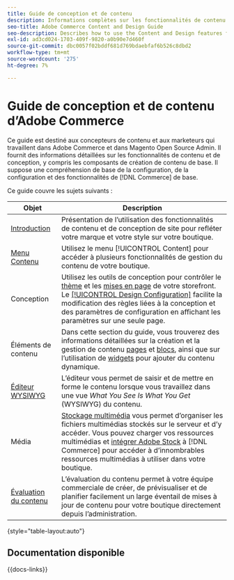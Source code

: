 ```yaml
---
title: Guide de conception et de contenu
description: Informations complètes sur les fonctionnalités de contenu et de conception pour les administrateurs et administratrices Adobe Commerce et Magento Open Source, ainsi que pour les spécialistes du marketing e-commerce.
seo-title: Adobe Commerce Content and Design Guide
seo-description: Describes how to use the Content and Design features for Adobe Commerce and Magento Open Source.
exl-id: ad3cd024-1703-409f-9820-a0b90e7d460f
source-git-commit: dbc0057f02bddf681d769bdaebfaf6b526c8dbd2
workflow-type: tm+mt
source-wordcount: '275'
ht-degree: 7%

---
```


# Guide de conception et de contenu d’Adobe Commerce

Ce guide est destiné aux concepteurs de contenu et aux marketeurs qui travaillent dans Adobe Commerce et dans Magento Open Source Admin. Il fournit des informations détaillées sur les fonctionnalités de contenu et de conception, y compris les composants de création de contenu de base. Il suppose une compréhension de base de la configuration, de la configuration et des fonctionnalités de [!DNL Commerce] de base.

Ce guide couvre les sujets suivants :

| Objet | Description |
| ------- | ----------- |
| [Introduction](introduction.md) | Présentation de l’utilisation des fonctionnalités de contenu et de conception de site pour refléter votre marque et votre style sur votre boutique. |
| [ Menu Contenu ](content-menu.md) | Utilisez le menu [!UICONTROL Content] pour accéder à plusieurs fonctionnalités de gestion du contenu de votre boutique. |
| Conception | Utilisez les outils de conception pour contrôler le [thème](themes.md) et les [mises en page](page-layout.md) de votre storefront. Le [[!UICONTROL Design Configuration]](configuration.md) facilite la modification des règles liées à la conception et des paramètres de configuration en affichant les paramètres sur une seule page. |
| Éléments de contenu | Dans cette section du guide, vous trouverez des informations détaillées sur la création et la gestion de contenu [pages](pages.md) et [blocs](blocks.md), ainsi que sur l’utilisation de [widgets](widgets.md) pour ajouter du contenu dynamique. |
| [Éditeur WYSIWYG](editor.md) | L’éditeur vous permet de saisir et de mettre en forme le contenu lorsque vous travaillez dans une vue _What You See Is What You Get_ (WYSIWYG) du contenu. |
| Média | [Stockage multimédia](media-storage.md) vous permet d’organiser les fichiers multimédias stockés sur le serveur et d’y accéder. Vous pouvez charger vos ressources multimédias et [intégrer Adobe Stock](adobe-stock.md) à [!DNL Commerce] pour accéder à d’innombrables ressources multimédias à utiliser dans votre boutique. |
| [Évaluation du contenu](content-staging.md) | L’évaluation du contenu permet à votre équipe commerciale de créer, de prévisualiser et de planifier facilement un large éventail de mises à jour de contenu pour votre boutique directement depuis l’administration. |

{style="table-layout:auto"}

## Documentation disponible

{{docs-links}}
